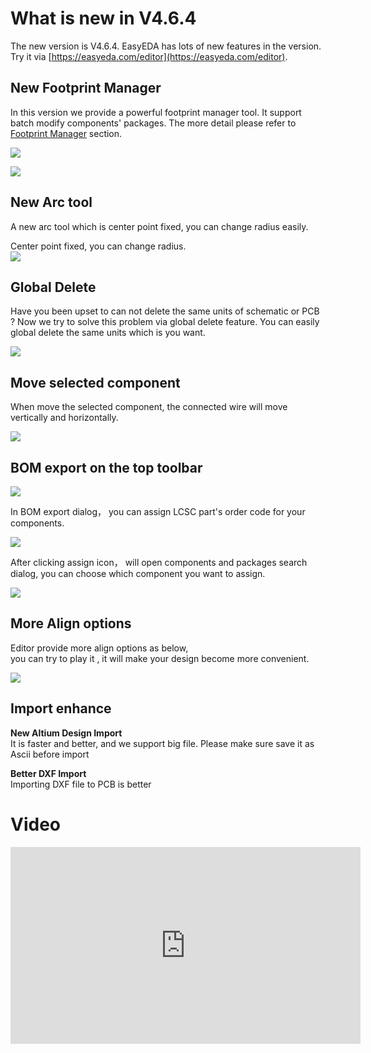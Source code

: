 # What is new in V4.6.4 
 
The new version is V4.6.4. EasyEDA has lots of new features in the version. Try it via [https://easyeda.com/editor](https://easyeda.com/editor).


## New Footprint Manager

In this version we provide a powerful footprint manager tool.
It support batch modify components' packages. The more detail please refer to [Footprint Manager](./Schematic.htm#Footprint-Manager) section.

![](images/264_Schematic_FootprintManager.png)

![](images/267_Schematic_FootprintManagerUI.png)


## New Arc tool

A new arc tool which is center point fixed, you can change radius easily.

Center point fixed, you can change radius.  
![](./images/269_PCB_Arc_Center.gif)

## Global Delete

Have you been upset to can not delete the same units of schematic or PCB ? Now we try to solve this problem via global delete feature.
You can easily global delete the same units which is you want.

![](./images/272_Introduction_Skill_GlobalDelete.png)

## Move selected component

When move the selected component, the connected wire will move vertically and horizontally.

![](images/273_Schematic_WireAndComponentMove.gif)

## BOM export on the top toolbar

![](images/273_Export_BOM_Icon.png)

In BOM export dialog， you can assign LCSC part's order code for your components.

![](images/085_Export_BOM_Assign.png)

After clicking assign icon， will open components and packages search dialog, you can choose which component you want to assign.

![](images/274_Export_BOM_Assigned.png)


## More Align options

Editor provide more align options as below,  
you can try to play it , it will make your design become more convenient.

![](images/275_Introduction_Align.png)


## Import enhance

**New Altium Design Import**  
  It is faster and better, and we support big file. Please make sure save it as Ascii before import  

**Better DXF Import**    
 Importing DXF file to PCB is better 

# Video

<iframe width="560" height="315" src="https://www.youtube.com/embed/gnffNQcJezY" frameborder="0" allowfullscreen></iframe>